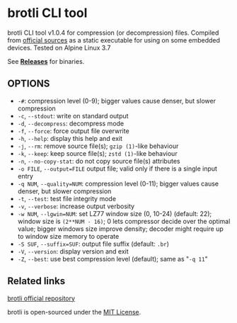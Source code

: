 # brotli CLI tool

brotli CLI tool v1.0.4 for compression (or decompression) files. Compiled from [official sources](https://github.com/google/brotli/tree/master/c/tools) as a static executable for using on some embedded devices. Tested on Alpine Linux 3.7

See **[Releases](https://github.com/Vimux/brotli-cli/releases)** for binaries.

## OPTIONS

* `-#`:
    compression level (0-9); bigger values cause denser, but slower compression
* `-c`, `--stdout`:
    write on standard output
* `-d`, `--decompress`:
    decompress mode
* `-f`, `--force`:
    force output file overwrite
* `-h`, `--help`:
    display this help and exit
* `-j`, `--rm`:
    remove source file(s); `gzip (1)`-like behaviour
* `-k`, `--keep`:
    keep source file(s); `zstd (1)`-like behaviour
* `-n`, `--no-copy-stat`:
    do not copy source file(s) attributes
* `-o FILE`, `--output=FILE`
    output file; valid only if there is a single input entry
* `-q NUM`, `--quality=NUM`:
    compression level (0-11); bigger values cause denser, but slower compression
* `-t`, `--test`:
    test file integrity mode
* `-v`, `--verbose`:
    increase output verbosity
* `-w NUM`, `--lgwin=NUM`:
    set LZ77 window size (0, 10-24) (default: 22); window size is
    `(2**NUM - 16)`; 0 lets compressor decide over the optimal value; bigger
    windows size improve density; decoder might require up to window size
    memory to operate
* `-S SUF`, `--suffix=SUF`:
    output file suffix (default: `.br`)
* `-V`, `--version`:
    display version and exit
* `-Z`, `--best`:
    use best compression level (default); same as "`-q 11`"

## Related links

[brotli official repository](https://github.com/google/brotli)

brotli is open-sourced under the [MIT License](https://opensource.org/licenses/MIT).